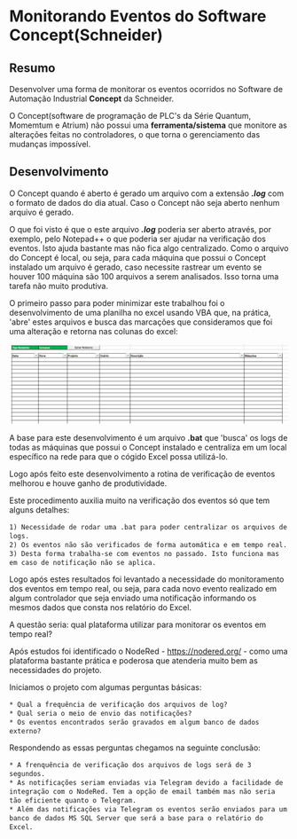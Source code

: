 # Monitorando Eventos do Software Concept(Schneider)

## Resumo

Desenvolver uma forma de monitorar os eventos ocorridos no Software de Automação Industrial **Concept** da Schneider.

O Concept(software de programação de PLC's da Série Quantum, Momemtum e Atrium) não possui uma **ferramenta/sistema** que monitore as alterações feitas no controladores, o que torna o gerenciamento das mudanças impossível.


## Desenvolvimento

O Concept quando é aberto é gerado um arquivo com a extensão ***.log*** com o formato de dados do dia atual. Caso o Concept não seja aberto nenhum arquivo é gerado.

O que foi visto é que o este arquivo ***.log*** poderia ser aberto através, por exemplo, pelo Notepad++ o que poderia ser ajudar na verificação dos eventos. Isto ajuda bastante mas não
fica algo centralizado. Como o arquivo do Concept é local, ou seja, para cada máquina que possui o Concept instalado um arquivo é gerado, caso necessite rastrear um evento se houver 100
máquina são 100 arquivos a serem analisados. Isso torna uma tarefa não muito produtiva.

O primeiro passo para poder minimizar este trabalhou foi o desenvolvimento de uma planilha no excel usando VBA que, na prática, 'abre' estes arquivos e busca das marcações que consideramos que foi 
uma alteração e retorna nas colunas do excel:

<img src="https://github.com/dedynobre/Gerenciando-Eventos-do-Concept/blob/master/images/conc-01.jpg"/></br>

A base para este desenvolvimento é um arquivo **.bat** que 'busca' os logs de todas as máquinas que possui o Concept instalado e centraliza em um local específico na rede para que o cógido
Excel possa utilizá-lo.

Logo após feito este desenvolvimento a rotina de verificação de eventos melhorou e houve ganho de produtividade.

Este procedimento auxilia muito na verificação dos eventos só que tem alguns detalhes:
```
1) Necessidade de rodar uma .bat para poder centralizar os arquivos de logs.
2) Os eventos não são verificados de forma automática e em tempo real.
3) Desta forma trabalha-se com eventos no passado. Isto funciona mas em caso de notificação não se aplica.
```

Logo após estes resultados foi levantado a necessidade do monitoramento dos eventos em tempo real, ou seja, para cada novo evento realizado em algum controlador que seja enviado uma notificação
informando os mesmos dados que consta nos relatório do Excel.

A questão seria: qual plataforma utilizar para monitorar os eventos em tempo real?

Após estudos foi identificado o NodeRed - https://nodered.org/ - como uma plataforma bastante prática e poderosa que atenderia muito bem as necessidades do projeto.

Iniciamos o projeto com algumas perguntas básicas:
```
* Qual a frequência de verificação dos arquivos de log?
* Qual seria o meio de envio das notificações?
* Os eventos encontrados serão gravados em algum banco de dados externo?
```
Respondendo as essas perguntas chegamos na seguinte conclusão:
```
* A frenquência de verificação dos arquivos de logs será de 3 segundos.
* As notificações seriam enviadas via Telegram devido a facilidade de integração com o NodeRed. Tem a opção de email também mas não seria tão eficiente quanto o Telegram.
* Além das notificações via Telegram os eventos serão enviados para um banco de dados MS SQL Server que será a base para o relatório do Excel.
```